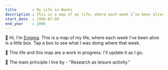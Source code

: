 ```yaml
---
title       : My Life in Weeks
description : This is a map of my life, where each week I’ve been alive is a little box.
start_date  : 1996-07-09
end_year    : 2096
---
```


👋 Hi, I'm [Enigma](https://yuque.antfin.com/wulishan.wls/42/mzi1z5lr0ewpfcin). This is a map of my life, where each week I've been alive is a little box. Tap a box to see what I was doing where that week.


🌱 This life and this map are a work in progress. I'll update it as I go.

🍯 The main principle I live by - "Research as leisure activity."
